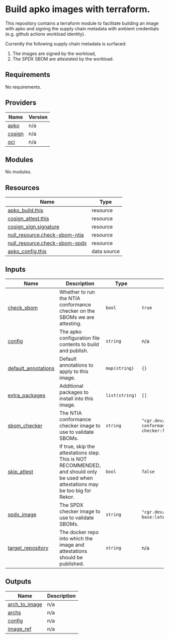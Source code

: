 # Build apko images with terraform.

This repository contains a terraform module to facilitate building an image with
apko and signing the supply chain metadata with ambient credentials (e.g. github
actions workload identity).

Currently the following supply chain metadata is surfaced:
1. The images are signed by the workload,
2. The SPDX SBOM are attestated by the workload.

<!-- BEGIN_TF_DOCS -->
## Requirements

No requirements.

## Providers

| Name | Version |
|------|---------|
| <a name="provider_apko"></a> [apko](#provider\_apko) | n/a |
| <a name="provider_cosign"></a> [cosign](#provider\_cosign) | n/a |
| <a name="provider_oci"></a> [oci](#provider\_oci) | n/a |

## Modules

No modules.

## Resources

| Name | Type |
|------|------|
| [apko_build.this](https://registry.terraform.io/providers/chainguard-dev/apko/latest/docs/resources/build) | resource |
| [cosign_attest.this](https://registry.terraform.io/providers/chainguard-dev/cosign/latest/docs/resources/attest) | resource |
| [cosign_sign.signature](https://registry.terraform.io/providers/chainguard-dev/cosign/latest/docs/resources/sign) | resource |
| [null_resource.check-sbom-ntia](https://registry.terraform.io/providers/hashicorp/null/latest/docs/resources/resource) | resource |
| [null_resource.check-sbom-spdx](https://registry.terraform.io/providers/hashicorp/null/latest/docs/resources/resource) | resource |
| [apko_config.this](https://registry.terraform.io/providers/chainguard-dev/apko/latest/docs/data-sources/config) | data source |

## Inputs

| Name | Description | Type | Default | Required |
|------|-------------|------|---------|:--------:|
| <a name="input_check_sbom"></a> [check\_sbom](#input\_check\_sbom) | Whether to run the NTIA conformance checker on the SBOMs we are attesting. | `bool` | `true` | no |
| <a name="input_config"></a> [config](#input\_config) | The apko configuration file contents to build and publish. | `string` | n/a | yes |
| <a name="input_default_annotations"></a> [default\_annotations](#input\_default\_annotations) | Default annotations to apply to this image. | `map(string)` | `{}` | no |
| <a name="input_extra_packages"></a> [extra\_packages](#input\_extra\_packages) | Additional packages to install into this image. | `list(string)` | `[]` | no |
| <a name="input_sbom_checker"></a> [sbom\_checker](#input\_sbom\_checker) | The NTIA conformance checker image to use to validate SBOMs. | `string` | `"cgr.dev/chainguard/ntia-conformance-checker:latest"` | no |
| <a name="input_skip_attest"></a> [skip\_attest](#input\_skip\_attest) | If true, skip the attestations step. This is NOT RECOMMENDED, and should only be used when attestations may be too big for Rekor. | `bool` | `false` | no |
| <a name="input_spdx_image"></a> [spdx\_image](#input\_spdx\_image) | The SPDX checker image to use to validate SBOMs. | `string` | `"cgr.dev/chainguard/wolfi-base:latest"` | no |
| <a name="input_target_repository"></a> [target\_repository](#input\_target\_repository) | The docker repo into which the image and attestations should be published. | `string` | n/a | yes |

## Outputs

| Name | Description |
|------|-------------|
| <a name="output_arch_to_image"></a> [arch\_to\_image](#output\_arch\_to\_image) | n/a |
| <a name="output_archs"></a> [archs](#output\_archs) | n/a |
| <a name="output_config"></a> [config](#output\_config) | n/a |
| <a name="output_image_ref"></a> [image\_ref](#output\_image\_ref) | n/a |
<!-- END_TF_DOCS -->
